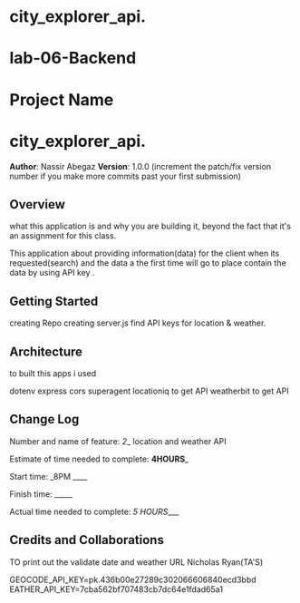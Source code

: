 # city_explorer_api.
# lab-06-Backend


 # Project Name 
 # city_explorer_api.

**Author**: Nassir Abegaz
**Version**: 1.0.0 (increment the patch/fix version number if you make more commits past your first submission)

## Overview
 what this application is and why you are building it, beyond the fact that it's an assignment for this class. 

 This application about providing information(data) for the client when its requested(search) and the data a the first time will go to place contain the data by using API key .
## Getting Started
creating Repo
creating server.js
find API keys for location & weather.

## Architecture
to built this apps i used 

dotenv
express
cors
superagent
locationiq to get API
weatherbit  to get API


## Change Log

Number and name of feature: _2__
location and weather API

Estimate of time needed to complete: __4HOURS___

Start time: _8PM ____

Finish time: _____

Actual time needed to complete: _5 HOURS____


## Credits and Collaborations

TO print out the validate date and weather URL Nicholas Ryan(TA'S)





GEOCODE_API_KEY=pk.436b00e27289c302066606840ecd3bbd
EATHER_API_KEY=7cba562bf707483cb7dc64e1fdad65a1
